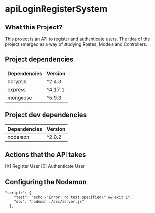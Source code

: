 # apiLoginRegisterSystem

## What this Project?

This project is an API to register and authenticate users. The idea of ​​the project emerged as a way of studying Routes, Models and Controllers.


## Project dependencies

| Dependencies | Version |
|--------------|---------|
| bcryptjs     | ^2.4.3  |
| express      | ^4.17.1 |
| mongoose     | ^5.9.3  |


## Project dev dependencies

| Dependencies | Version |
|--------------|---------|
| nodemon      | ^2.0.2  |


## Actions that the API takes

[X] Register User
[X] Authenticate User


## Configuring the Nodemon

```
"scripts": {
    "test": "echo \"Error: no test specified\" && exit 1",
    "dev": "nodemon ./src/server.js"
  },
```
